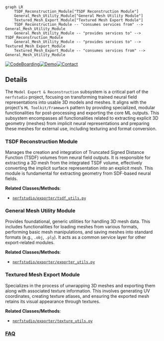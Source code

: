 ```mermaid
graph LR
    TSDF_Reconstruction_Module["TSDF Reconstruction Module"]
    General_Mesh_Utility_Module["General Mesh Utility Module"]
    Textured_Mesh_Export_Module["Textured Mesh Export Module"]
    TSDF_Reconstruction_Module -- "consumes services from" --> General_Mesh_Utility_Module
    General_Mesh_Utility_Module -- "provides services to" --> TSDF_Reconstruction_Module
    General_Mesh_Utility_Module -- "provides services to" --> Textured_Mesh_Export_Module
    Textured_Mesh_Export_Module -- "consumes services from" --> General_Mesh_Utility_Module
```

[![CodeBoarding](https://img.shields.io/badge/Generated%20by-CodeBoarding-9cf?style=flat-square)](https://github.com/CodeBoarding/GeneratedOnBoardings)[![Demo](https://img.shields.io/badge/Try%20our-Demo-blue?style=flat-square)](https://www.codeboarding.org/demo)[![Contact](https://img.shields.io/badge/Contact%20us%20-%20contact@codeboarding.org-lightgrey?style=flat-square)](mailto:contact@codeboarding.org)

## Details

The `Model Export & Reconstruction` subsystem is a critical part of the `nerfstudio` project, focusing on transforming trained neural field representations into usable 3D models and meshes. It aligns with the project's `ML Toolkit/Framework` pattern by providing specialized, modular functionalities for post-processing and exporting the core ML outputs. This subsystem encompasses all functionalities related to extracting explicit 3D geometry (meshes) from implicit neural representations and preparing these meshes for external use, including texturing and format conversion.

### TSDF Reconstruction Module
Manages the creation and integration of Truncated Signed Distance Function (TSDF) volumes from neural field outputs. It is responsible for extracting a 3D mesh from the integrated TSDF volume, effectively converting the implicit surface representation into an explicit mesh. This module is fundamental for extracting geometry from SDF-based neural fields.


**Related Classes/Methods**:

- <a href="https://github.com/autonomousvision/sdfstudio/blob/master/nerfstudio/exporter/tsdf_utils.py" target="_blank" rel="noopener noreferrer">`nerfstudio/exporter/tsdf_utils.py`</a>


### General Mesh Utility Module
Provides foundational, generic utilities for handling 3D mesh data. This includes functionalities for loading meshes from various formats, performing basic mesh manipulations, and saving meshes into standard formats (e.g., `.obj`, `.ply`). It acts as a common service layer for other export-related modules.


**Related Classes/Methods**:

- <a href="https://github.com/autonomousvision/sdfstudio/blob/master/nerfstudio/exporter/exporter_utils.py" target="_blank" rel="noopener noreferrer">`nerfstudio/exporter/exporter_utils.py`</a>


### Textured Mesh Export Module
Specializes in the process of unwrapping 3D meshes and exporting them along with associated texture information. This involves generating UV coordinates, creating texture atlases, and ensuring the exported mesh retains its visual appearance through textures.


**Related Classes/Methods**:

- <a href="https://github.com/autonomousvision/sdfstudio/blob/master/nerfstudio/exporter/texture_utils.py" target="_blank" rel="noopener noreferrer">`nerfstudio/exporter/texture_utils.py`</a>




### [FAQ](https://github.com/CodeBoarding/GeneratedOnBoardings/tree/main?tab=readme-ov-file#faq)